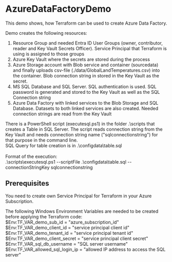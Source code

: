 # AzureDataFactoryDemo
This demo shows, how Terraform can be used to create Azure Data Factory.

Demo creates the following resources:
1. Resource Group and needed Entra ID User Groups (owner, contributor, reader and Key Vault Secrets Officer). Service Principal that Terraform is using is assigned to those groups
2. Azure Key Vault where the secrets are stored during the process
3. Azure Storage account with Blob service and container (sourcedata) and finally uploads csv-file (./data/GlobalLandTemperatures.csv) into the container. Blob connection string in stored in the Key Vault as the secret.
4. MS SQL Database and SQL Server. SQL authentication is used. SQL password is generated and stored to the Key Vault as well as the SQL Connection string
5. Azure Data Factory with linked services to the Blob Storage and SQL Database. Datasets to both linked services are also created. Needed connection strings are read from the Key Vault

There is a PowerShell script (executesql.ps1) in the folder .\scripts that creates a Table in SQL Server. The script reads connection string from the Key Vault and needs connection string name ("sqlconnectionstring") for that purpose in the command line.<br>
SQL Query for table creation is in .\configdata\table.sql<br><br>
Format of the execution:<br>
.\scripts\executesql.ps1 --scriptFile .\configdata\table.sql --connectionStringKey sqlconnectionstring

## Prerequisites
You need to create own Service Principal for Terraform in your Azure Subscription.<br>

The following Windows Environment Variables are needed to be created before applying the Terraform code:<br>
$Env:TF_VAR_demo_sub_id = "azure_subscription_id"<br>
$Env:TF_VAR_demo_client_id = "service principal client id"<br>
$Env:TF_VAR_demo_tenant_id = "service principal tenant id"<br>
$Env:TF_VAR_demo_client_secret = "service principal client secret"<br>
$Env:TF_VAR_sql_db_username = "SQL server username"<br>
$Env:TF_VAR_allowed_sql_login_ip = "allowed IP address to access the SQL server"<br>